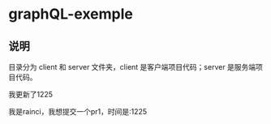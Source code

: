 # graphQL-exemple


## 说明
目录分为 client 和 server 文件夹，client 是客户端项目代码；server 是服务端项目代码。

我更新了1225




我是rainci，我想提交一个pr1，时间是:1225